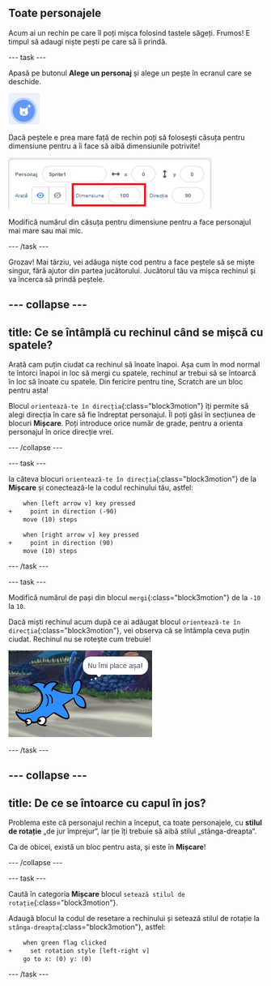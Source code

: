 ## Toate personajele

Acum ai un rechin pe care îl poți mișca folosind tastele săgeți. Frumos! E timpul să adaugi niște pești pe care să îi prindă.

--- task ---

Apasă pe butonul **Alege un personaj** și alege un pește în ecranul care se deschide.

![Butonul Alege un Personaj](images/spritesNewFromLibrary.png)

Dacă peștele e prea mare față de rechin poți să folosești căsuța pentru dimensiune pentru a îi face să aibă dimensiunile potrivite!

![Căsuța pentru dimensiune](images/sprites2.png)

Modifică numărul din căsuța pentru dimensiune pentru a face personajul mai mare sau mai mic.

--- /task ---

Grozav! Mai târziu, vei adăuga niște cod pentru a face peștele să se miște singur, fără ajutor din partea jucătorului. Jucătorul tău va mișca rechinul și va încerca să prindă peștele.

--- collapse ---
---
title: Ce se întâmplă cu rechinul când se mișcă cu spatele?
---

Arată cam puțin ciudat ca rechinul să înoate înapoi. Așa cum în mod normal te întorci înapoi in loc să mergi cu spatele, rechinul ar trebui să se întoarcă în loc să înoate cu spatele. Din fericire pentru tine, Scratch are un bloc pentru asta!

Blocul `orientează-te în direcția`{:class="block3motion"} îți permite să alegi direcția în care să fie îndreptat personajul. Îl poți găsi în secțiunea de blocuri **Mișcare**. Poți introduce orice număr de grade, pentru a orienta personajul în orice direcție vrei.

--- /collapse ---

--- task ---

Ia câteva blocuri `orientează-te în direcția`{:class="block3motion"} de la **Mișcare** și conectează-le la codul rechinului tău, astfel:

```blocks3
    when [left arrow v] key pressed
+     point in direction (-90)
    move (10) steps
```

```blocks3
    when [right arrow v] key pressed
+     point in direction (90)
    move (10) steps
```

--- /task ---

--- task ---

Modifică numărul de pași din blocul `mergi`{:class="block3motion"} de la `-10` la `10`.

Dacă miști rechinul acum după ce ai adăugat blocul `orientează-te în direcția`{:class="block3motion"}, vei observa că se întâmpla ceva puțin ciudat. Rechinul nu se rotește cum trebuie!

![Rechin cu capul în jos](images/spritesUpsideDown.png)

--- /task ---

--- collapse ---
---
title: De ce se întoarce cu capul în jos?
---

Problema este că personajul rechin a început, ca toate personajele, cu **stilul de rotație** „de jur împrejur“, iar ție îți trebuie să aibă stilul „stânga-dreapta“.

Ca de obicei, există un bloc pentru asta, și este în **Mișcare**!

--- /collapse ---

--- task ---

Caută în categoria **Mișcare** blocul `setează stilul de rotație`{:class="block3motion"}.

Adaugă blocul la codul de resetare a rechinului și setează stilul de rotație la `stânga-dreapta`{:class="block3motion"}, astfel:

```blocks3
    when green flag clicked
+     set rotation style [left-right v]
    go to x: (0) y: (0)
```

--- /task ---
